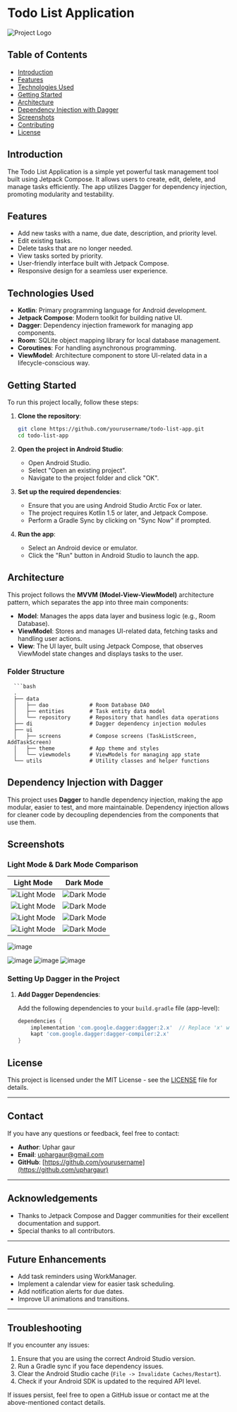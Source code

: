 # Todo List Application

![Project Logo](![image](https://github.com/user-attachments/assets/8fc2cfd9-c75d-4a09-8c59-786a5b741bc8)
) <!-- Add project logo if you have one -->

## Table of Contents

- [Introduction](#introduction)
- [Features](#features)
- [Technologies Used](#technologies-used)
- [Getting Started](#getting-started)
- [Architecture](#architecture)
- [Dependency Injection with Dagger](#dependency-injection-with-dagger)
- [Screenshots](#screenshots)
- [Contributing](#contributing)
- [License](#license)

## Introduction

The Todo List Application is a simple yet powerful task management tool built using Jetpack Compose. It allows users to create, edit, delete, and manage tasks efficiently. The app utilizes Dagger for dependency injection, promoting modularity and testability.

## Features

- Add new tasks with a name, due date, description, and priority level.
- Edit existing tasks.
- Delete tasks that are no longer needed.
- View tasks sorted by priority.
- User-friendly interface built with Jetpack Compose.
- Responsive design for a seamless user experience.

## Technologies Used

- **Kotlin**: Primary programming language for Android development.
- **Jetpack Compose**: Modern toolkit for building native UI.
- **Dagger**: Dependency injection framework for managing app components.
- **Room**: SQLite object mapping library for local database management.
- **Coroutines**: For handling asynchronous programming.
- **ViewModel**: Architecture component to store UI-related data in a lifecycle-conscious way.

## Getting Started

To run this project locally, follow these steps:

1. **Clone the repository**:

   ```bash
   git clone https://github.com/yourusername/todo-list-app.git
   cd todo-list-app


2. **Open the project in Android Studio**:

   - Open Android Studio.
   - Select "Open an existing project".
   - Navigate to the project folder and click "OK".

3. **Set up the required dependencies**:

   - Ensure that you are using Android Studio Arctic Fox or later.
   - The project requires Kotlin 1.5 or later, and Jetpack Compose.
   - Perform a Gradle Sync by clicking on "Sync Now" if prompted.

4. **Run the app**:

   - Select an Android device or emulator.
   - Click the "Run" button in Android Studio to launch the app.

## Architecture

This project follows the **MVVM (Model-View-ViewModel)** architecture pattern, which separates the app into three main components:

- **Model**: Manages the apps data layer and business logic (e.g., Room Database).
- **ViewModel**: Stores and manages UI-related data, fetching tasks and handling user actions.
- **View**: The UI layer, built using Jetpack Compose, that observes ViewModel state changes and displays tasks to the user.

### Folder Structure

      ```bash
      .
      ├── data
      │   ├── dao             # Room Database DAO
      │   ├── entities        # Task entity data model
      │   └── repository      # Repository that handles data operations
      ├── di                  # Dagger dependency injection modules
      ├── ui
      │   ├── screens         # Compose screens (TaskListScreen, AddTaskScreen)
      │   ├── theme           # App theme and styles
      │   └── viewmodels      # ViewModels for managing app state
      └── utils               # Utility classes and helper functions



## Dependency Injection with Dagger

This project uses **Dagger** to handle dependency injection, making the app modular, easier to test, and more maintainable. Dependency injection allows for cleaner code by decoupling dependencies from the components that use them.

## Screenshots

### Light Mode & Dark Mode Comparison

| Light Mode | Dark Mode |
|------------|-----------|
| ![Light Mode](https://github.com/user-attachments/assets/cfb02d34-562f-484d-b44a-6d7e3b4fea1a) | ![Dark Mode](https://github.com/user-attachments/assets/eedd0d4b-9a3c-4143-8c72-0ddbd2371eac) |
| ![Light Mode](https://github.com/user-attachments/assets/cfb02d34-562f-484d-b44a-6d7e3b4fea1a) | ![Dark Mode](https://github.com/user-attachments/assets/eedd0d4b-9a3c-4143-8c72-0ddbd2371eac) |
| ![Light Mode](https://github.com/user-attachments/assets/cfb02d34-562f-484d-b44a-6d7e3b4fea1a) | ![Dark Mode](https://github.com/user-attachments/assets/eedd0d4b-9a3c-4143-8c72-0ddbd2371eac) |
| ![Light Mode](https://github.com/user-attachments/assets/cfb02d34-562f-484d-b44a-6d7e3b4fea1a) | ![Dark Mode](https://github.com/user-attachments/assets/eedd0d4b-9a3c-4143-8c72-0ddbd2371eac) |


![image](https://github.com/user-attachments/assets/e6000e1c-43ac-4a0e-ac80-1aed0a58032a)

![image](https://github.com/user-attachments/assets/79826eb6-0aaf-443e-bd09-ea9c6ad01a03)
![image](https://github.com/user-attachments/assets/6a79a8f8-8b34-449e-9c37-867c791d5f30)
![image](https://github.com/user-attachments/assets/02c595ae-7a92-4dda-aaf3-b0cf6995a3b1)




### Setting Up Dagger in the Project

1. **Add Dagger Dependencies**:

   Add the following dependencies to your `build.gradle` file (app-level):

   ```gradle
   dependencies {
       implementation 'com.google.dagger:dagger:2.x'  // Replace 'x' with the latest version
       kapt 'com.google.dagger:dagger-compiler:2.x'
   }

## License

This project is licensed under the MIT License - see the [LICENSE](LICENSE) file for details.

---

## Contact

If you have any questions or feedback, feel free to contact:

- **Author**: Uphar gaur
- **Email**: uphargaur@gmail.com 
- **GitHub**: [https://github.com/yourusername](https://github.com/uphargaur)

---

## Acknowledgements

- Thanks to Jetpack Compose and Dagger communities for their excellent documentation and support.
- Special thanks to all contributors.

---

## Future Enhancements

- Add task reminders using WorkManager.
- Implement a calendar view for easier task scheduling.
- Add notification alerts for due dates.
- Improve UI animations and transitions.

---

## Troubleshooting

If you encounter any issues:

1. Ensure that you are using the correct Android Studio version.
2. Run a Gradle sync if you face dependency issues.
3. Clear the Android Studio cache (`File -> Invalidate Caches/Restart`).
4. Check if your Android SDK is updated to the required API level.

If issues persist, feel free to open a GitHub issue or contact me at the above-mentioned contact details.

